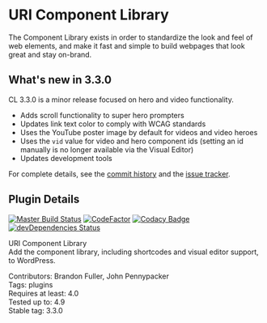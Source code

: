 # URI Component Library

The Component Library exists in order to standardize the look and feel of web elements, and make it fast and simple to build webpages that look great and stay on-brand.

## What's new in 3.3.0

CL 3.3.0 is a minor release focused on hero and video functionality.

* Adds scroll functionality to super hero prompters
* Updates link text color to comply with WCAG standards
* Uses the YouTube poster image by default for videos and video heroes
* Uses the `vid` value for video and hero component ids (setting an id manually is no longer available via the Visual Editor)
* Updates development tools

For complete details, see the [commit history](https://github.com/uriweb/uri-component-library/pull/123/commits) and the [issue tracker](https://github.com/uriweb/uri-component-library/issues). 

## Plugin Details

[![Master Build Status](https://travis-ci.org/uriweb/uri-component-library.svg?branch=master "Master build status")](https://travis-ci.org/uriweb/uri-component-library)
[![CodeFactor](https://www.codefactor.io/repository/github/uriweb/uri-component-library/badge/master)](https://www.codefactor.io/repository/github/uriweb/uri-component-library/overview/master)
[![Codacy Badge](https://api.codacy.com/project/badge/Grade/043fca0aa28b4b2db799d5daacf2d27d?branch=master)](https://www.codacy.com/app/uriweb/uri-component-library?utm_source=github.com&amp;utm_medium=referral&amp;utm_content=uriweb/uri-component-library&amp;utm_campaign=Badge_Grade)
[![devDependencies Status](https://david-dm.org/uriweb/uri-component-library/dev-status.svg)](https://david-dm.org/uriweb/uri-component-library?type=dev)

URI Component Library  
Add the component library, including shortcodes and visual editor support, to WordPress.  

Contributors: Brandon Fuller, John Pennypacker  
Tags: plugins  
Requires at least: 4.0  
Tested up to: 4.9  
Stable tag: 3.3.0  